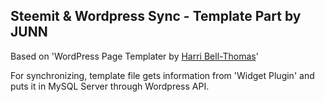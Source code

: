 <h2>Steemit & Wordpress Sync - Template Part by JUNN</h2>
Based on 'WordPress Page Templater by <a href="https://github.com/HarriBellThomas">Harri Bell-Thomas</a>'

For synchronizing, template file gets information from 'Widget Plugin' and puts it in MySQL Server through Wordpress API.